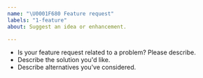 ```yaml
---
name: "\U0001F680 Feature request"
labels: "1-feature"
about: Suggest an idea or enhancement.

---
```


- Is your feature request related to a problem? Please describe.
- Describe the solution you'd like.
- Describe alternatives you've considered.
